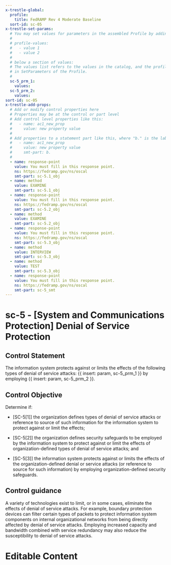 ```yaml
---
x-trestle-global:
  profile:
    title: FedRAMP Rev 4 Moderate Baseline
  sort-id: sc-05
x-trestle-set-params:
  # You may set values for parameters in the assembled Profile by adding
  #
  # profile-values:
  #   - value 1
  #   - value 2
  #
  # below a section of values:
  # The values list refers to the values in the catalog, and the profile-values represent values
  # in SetParameters of the Profile.
  #
  sc-5_prm_1:
    values:
  sc-5_prm_2:
    values:
sort-id: sc-05
x-trestle-add-props:
  # Add or modify control properties here
  # Properties may be at the control or part level
  # Add control level properties like this:
  #   - name: ac1_new_prop
  #     value: new property value
  #
  # Add properties to a statement part like this, where "b." is the label of the target statement part
  #   - name: ac1_new_prop
  #     value: new property value
  #     smt-part: b.
  #
  - name: response-point
    value: You must fill in this response point.
    ns: https://fedramp.gov/ns/oscal
    smt-part: sc-5.1_obj
  - name: method
    value: EXAMINE
    smt-part: sc-5.1_obj
  - name: response-point
    value: You must fill in this response point.
    ns: https://fedramp.gov/ns/oscal
    smt-part: sc-5.2_obj
  - name: method
    value: EXAMINE
    smt-part: sc-5.2_obj
  - name: response-point
    value: You must fill in this response point.
    ns: https://fedramp.gov/ns/oscal
    smt-part: sc-5.3_obj
  - name: method
    value: INTERVIEW
    smt-part: sc-5.3_obj
  - name: method
    value: TEST
    smt-part: sc-5.3_obj
  - name: response-point
    value: You must fill in this response point.
    ns: https://fedramp.gov/ns/oscal
    smt-part: sc-5_smt
---
```


# sc-5 - \[System and Communications Protection\] Denial of Service Protection

## Control Statement

The information system protects against or limits the effects of the following types of denial of service attacks: {{ insert: param, sc-5_prm_1 }} by employing {{ insert: param, sc-5_prm_2 }}.

## Control Objective

Determine if:

- \[SC-5[1]\] the organization defines types of denial of service attacks or reference to source of such information for the information system to protect against or limit the effects;

- \[SC-5[2]\] the organization defines security safeguards to be employed by the information system to protect against or limit the effects of organization-defined types of denial of service attacks; and

- \[SC-5[3]\] the information system protects against or limits the effects of the organization-defined denial or service attacks (or reference to source for such information) by employing organization-defined security safeguards.

## Control guidance

A variety of technologies exist to limit, or in some cases, eliminate the effects of denial of service attacks. For example, boundary protection devices can filter certain types of packets to protect information system components on internal organizational networks from being directly affected by denial of service attacks. Employing increased capacity and bandwidth combined with service redundancy may also reduce the susceptibility to denial of service attacks.

# Editable Content

<!-- Make additions and edits below -->
<!-- The above represents the contents of the control as received by the profile, prior to additions. -->
<!-- If the profile makes additions to the control, they will appear below. -->
<!-- The above markdown may not be edited but you may edit the content below, and/or introduce new additions to be made by the profile. -->
<!-- If there is a yaml header at the top, parameter values may be edited. Use --set-parameters to incorporate the changes during assembly. -->
<!-- The content here will then replace what is in the profile for this control, after running profile-assemble. -->
<!-- The added parts in the profile for this control are below.  You may edit them and/or add new ones. -->
<!-- Each addition must have a heading either of the form ## Control my_addition_name -->
<!-- or ## Part a. (where the a. refers to one of the control statement labels.) -->
<!-- "## Control" parts are new parts added after the statement part. -->
<!-- "## Part" parts are new parts added into the top-level statement part with that label. -->
<!-- Subparts may be added with nested hash levels of the form ### My Subpart Name -->
<!-- underneath the parent ## Control or ## Part being added -->
<!-- See https://ibm.github.io/compliance-trestle/tutorials/ssp_profile_catalog_authoring/ssp_profile_catalog_authoring for guidance. -->

